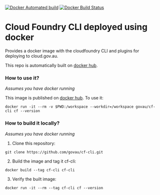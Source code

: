 [![Docker Automated build](https://img.shields.io/docker/automated/govau/cf-cli.svg?style=plastic)](https://hub.docker.com/r/govau/cf-cli/)
[![Docker Build Status](https://img.shields.io/docker/build/govau/cf-cli.svg?style=plastic)](https://hub.docker.com/r/govau/cf-cli/)

# Cloud Foundry CLI deployed using docker

Provides a docker image with the cloudfoundry CLI and plugins for deploying to cloud.gov.au.

This repo is automatically built on [docker hub](https://hub.docker.com/r/govau/cf-cli/).

### How to use it?

*Assumes you have docker running*

This image is published on [docker hub](https://hub.docker.com/r/govau/cf-cli/). To use it:

```
docker run -it --rm -v $PWD:/workspace --workdir=/workspace govau/cf-cli cf --version
```

### How to build it locally?

*Assumes you have docker running*

1. Clone this repository:

```
git clone https://github.com/govau/cf-cli.git
```

2. Build the image and tag it cf-cli:

```
docker build --tag cf-cli cf-cli
```

3. Verify the built image:
```
docker run -it --rm --tag cf-cli cf --version
```
